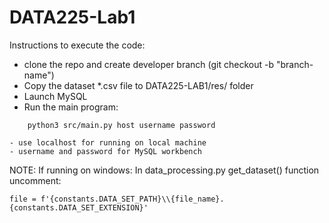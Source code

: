 # DATA225-Lab1

Instructions to execute the code:
- clone the repo and create developer branch (git checkout -b "branch-name")
- Copy the dataset *.csv file to DATA225-LAB1/res/ folder
- Launch MySQL
- Run the main program:
```
    python3 src/main.py host username password
```
    - use localhost for running on local machine
    - username and password for MySQL workbench

NOTE: If running on windows:
In data_processing.py get_dataset() function uncomment:
```
file = f'{constants.DATA_SET_PATH}\\{file_name}.{constants.DATA_SET_EXTENSION}'
```
